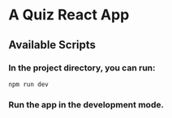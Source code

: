 # A Quiz React App

## Available Scripts

### In the project directory, you can run:

`npm run dev`

### Run the app in the development mode.
